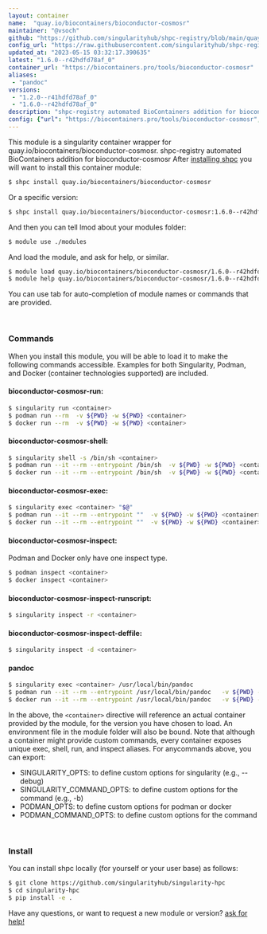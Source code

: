 ```yaml
---
layout: container
name:  "quay.io/biocontainers/bioconductor-cosmosr"
maintainer: "@vsoch"
github: "https://github.com/singularityhub/shpc-registry/blob/main/quay.io/biocontainers/bioconductor-cosmosr/container.yaml"
config_url: "https://raw.githubusercontent.com/singularityhub/shpc-registry/main/quay.io/biocontainers/bioconductor-cosmosr/container.yaml"
updated_at: "2023-05-15 03:32:17.390635"
latest: "1.6.0--r42hdfd78af_0"
container_url: "https://biocontainers.pro/tools/bioconductor-cosmosr"
aliases:
 - "pandoc"
versions:
 - "1.2.0--r41hdfd78af_0"
 - "1.6.0--r42hdfd78af_0"
description: "shpc-registry automated BioContainers addition for bioconductor-cosmosr"
config: {"url": "https://biocontainers.pro/tools/bioconductor-cosmosr", "maintainer": "@vsoch", "description": "shpc-registry automated BioContainers addition for bioconductor-cosmosr", "latest": {"1.6.0--r42hdfd78af_0": "sha256:0a3e128e97d73aaae0650b03f891c459f6044998151c1342a5b93bf7f252d894"}, "tags": {"1.2.0--r41hdfd78af_0": "sha256:0818dde3e37d6f3041ec115d6951fe266c1d7dc0515bdea4ba8e40f65ecd71b0", "1.6.0--r42hdfd78af_0": "sha256:0a3e128e97d73aaae0650b03f891c459f6044998151c1342a5b93bf7f252d894"}, "docker": "quay.io/biocontainers/bioconductor-cosmosr", "aliases": {"pandoc": "/usr/local/bin/pandoc"}}
---
```


This module is a singularity container wrapper for quay.io/biocontainers/bioconductor-cosmosr.
shpc-registry automated BioContainers addition for bioconductor-cosmosr
After [installing shpc](#install) you will want to install this container module:


```bash
$ shpc install quay.io/biocontainers/bioconductor-cosmosr
```

Or a specific version:

```bash
$ shpc install quay.io/biocontainers/bioconductor-cosmosr:1.6.0--r42hdfd78af_0
```

And then you can tell lmod about your modules folder:

```bash
$ module use ./modules
```

And load the module, and ask for help, or similar.

```bash
$ module load quay.io/biocontainers/bioconductor-cosmosr/1.6.0--r42hdfd78af_0
$ module help quay.io/biocontainers/bioconductor-cosmosr/1.6.0--r42hdfd78af_0
```

You can use tab for auto-completion of module names or commands that are provided.

<br>

### Commands

When you install this module, you will be able to load it to make the following commands accessible.
Examples for both Singularity, Podman, and Docker (container technologies supported) are included.

#### bioconductor-cosmosr-run:

```bash
$ singularity run <container>
$ podman run --rm  -v ${PWD} -w ${PWD} <container>
$ docker run --rm  -v ${PWD} -w ${PWD} <container>
```

#### bioconductor-cosmosr-shell:

```bash
$ singularity shell -s /bin/sh <container>
$ podman run --it --rm --entrypoint /bin/sh  -v ${PWD} -w ${PWD} <container>
$ docker run --it --rm --entrypoint /bin/sh  -v ${PWD} -w ${PWD} <container>
```

#### bioconductor-cosmosr-exec:

```bash
$ singularity exec <container> "$@"
$ podman run --it --rm --entrypoint ""  -v ${PWD} -w ${PWD} <container> "$@"
$ docker run --it --rm --entrypoint ""  -v ${PWD} -w ${PWD} <container> "$@"
```

#### bioconductor-cosmosr-inspect:

Podman and Docker only have one inspect type.

```bash
$ podman inspect <container>
$ docker inspect <container>
```

#### bioconductor-cosmosr-inspect-runscript:

```bash
$ singularity inspect -r <container>
```

#### bioconductor-cosmosr-inspect-deffile:

```bash
$ singularity inspect -d <container>
```


#### pandoc

```bash
$ singularity exec <container> /usr/local/bin/pandoc
$ podman run --it --rm --entrypoint /usr/local/bin/pandoc   -v ${PWD} -w ${PWD} <container> -c " $@"
$ docker run --it --rm --entrypoint /usr/local/bin/pandoc   -v ${PWD} -w ${PWD} <container> -c " $@"
```



In the above, the `<container>` directive will reference an actual container provided
by the module, for the version you have chosen to load. An environment file in the
module folder will also be bound. Note that although a container
might provide custom commands, every container exposes unique exec, shell, run, and
inspect aliases. For anycommands above, you can export:

 - SINGULARITY_OPTS: to define custom options for singularity (e.g., --debug)
 - SINGULARITY_COMMAND_OPTS: to define custom options for the command (e.g., -b)
 - PODMAN_OPTS: to define custom options for podman or docker
 - PODMAN_COMMAND_OPTS: to define custom options for the command

<br>

### Install

You can install shpc locally (for yourself or your user base) as follows:

```bash
$ git clone https://github.com/singularityhub/singularity-hpc
$ cd singularity-hpc
$ pip install -e .
```

Have any questions, or want to request a new module or version? [ask for help!](https://github.com/singularityhub/singularity-hpc/issues)